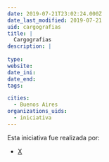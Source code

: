 ```yaml
---
date: 2019-07-21T23:02:24.000Z
date_last_modified: 2019-07-21
uid: cargografias
title: |
  Cargografias
description: |
  
type: 
website: 
date_ini: 
date_end: 
tags:

cities: 
  - Buenos Aires
organizations_uids:
  - iniciativa
---
```


Esta iniciativa fue realizada por:

- [X](/organizaciones/iniciativa)

